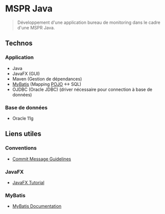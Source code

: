 # MSPR Java
> Développement d'une application bureau de monitoring dans le cadre d'une MSPR Java.

## Technos
### Application
- Java
- JavaFX (GUI)
- Maven (Gestion de dépendances)
- [MyBatis](https://mybatis.org/mybatis-3/) (Mapping [POJO](https://fr.wikipedia.org/wiki/Plain_old_Java_object) <-> SQL)
- OJDBC (Oracle JDBC) (driver nécessaire pour connection à base de données)
### Base de données
- Oracle 11g

## Liens utiles
### Conventions
- [Commit Message Guidelines](https://gist.github.com/robertpainsi/b632364184e70900af4ab688decf6f53)
### JavaFX
- [JavaFX Tutorial](http://tutorials.jenkov.com/javafx/index.html)
### MyBatis
- [MyBatis Documentation](https://mybatis.org/mybatis-3/index.html)
